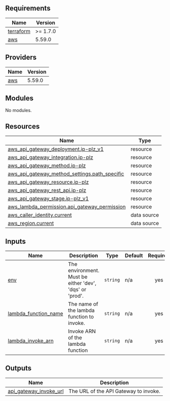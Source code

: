<!-- BEGIN_TF_DOCS -->
## Requirements

| Name | Version |
|------|---------|
| <a name="requirement_terraform"></a> [terraform](#requirement\_terraform) | >= 1.7.0 |
| <a name="requirement_aws"></a> [aws](#requirement\_aws) | 5.59.0 |

## Providers

| Name | Version |
|------|---------|
| <a name="provider_aws"></a> [aws](#provider\_aws) | 5.59.0 |

## Modules

No modules.

## Resources

| Name | Type |
|------|------|
| [aws_api_gateway_deployment.ip-plz_v1](https://registry.terraform.io/providers/hashicorp/aws/5.59.0/docs/resources/api_gateway_deployment) | resource |
| [aws_api_gateway_integration.ip-plz](https://registry.terraform.io/providers/hashicorp/aws/5.59.0/docs/resources/api_gateway_integration) | resource |
| [aws_api_gateway_method.ip-plz](https://registry.terraform.io/providers/hashicorp/aws/5.59.0/docs/resources/api_gateway_method) | resource |
| [aws_api_gateway_method_settings.path_specific](https://registry.terraform.io/providers/hashicorp/aws/5.59.0/docs/resources/api_gateway_method_settings) | resource |
| [aws_api_gateway_resource.ip-plz](https://registry.terraform.io/providers/hashicorp/aws/5.59.0/docs/resources/api_gateway_resource) | resource |
| [aws_api_gateway_rest_api.ip-plz](https://registry.terraform.io/providers/hashicorp/aws/5.59.0/docs/resources/api_gateway_rest_api) | resource |
| [aws_api_gateway_stage.ip-plz_v1](https://registry.terraform.io/providers/hashicorp/aws/5.59.0/docs/resources/api_gateway_stage) | resource |
| [aws_lambda_permission.api_gateway_permission](https://registry.terraform.io/providers/hashicorp/aws/5.59.0/docs/resources/lambda_permission) | resource |
| [aws_caller_identity.current](https://registry.terraform.io/providers/hashicorp/aws/5.59.0/docs/data-sources/caller_identity) | data source |
| [aws_region.current](https://registry.terraform.io/providers/hashicorp/aws/5.59.0/docs/data-sources/region) | data source |

## Inputs

| Name | Description | Type | Default | Required |
|------|-------------|------|---------|:--------:|
| <a name="input_env"></a> [env](#input\_env) | The environment. Must be either 'dev', 'dqs' or 'prod'. | `string` | n/a | yes |
| <a name="input_lambda_function_name"></a> [lambda\_function\_name](#input\_lambda\_function\_name) | The name of the lambda function to invoke. | `string` | n/a | yes |
| <a name="input_lambda_invoke_arn"></a> [lambda\_invoke\_arn](#input\_lambda\_invoke\_arn) | Invoke ARN of the lambda function | `string` | n/a | yes |

## Outputs

| Name | Description |
|------|-------------|
| <a name="output_api_gateway_invoke_url"></a> [api\_gateway\_invoke\_url](#output\_api\_gateway\_invoke\_url) | The URL of the API Gateway to invoke. |
<!-- END_TF_DOCS -->